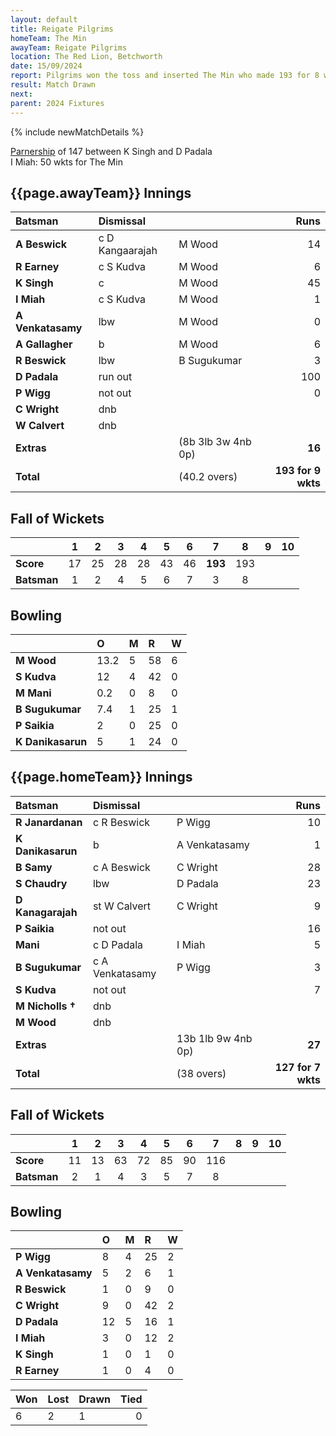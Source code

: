 ```yaml
---
layout: default
title: Reigate Pilgrims
homeTeam: The Min
awayTeam: Reigate Pilgrims
location: The Red Lion, Betchworth 
date: 15/09/2024
report: Pilgrims won the toss and inserted The Min who made 193 for 8 wkts in 40.2 overs. Reigate were 129 for 7 wkts when time ran out.
result: Match Drawn
next: 
parent: 2024 Fixtures
---
```


{% include newMatchDetails %}

[Parnership](../records/partnerships) of 147 between K Singh and D Padala<br />
I Miah: 50 wkts for The Min

## {{page.awayTeam}} Innings

| Batsman | Dismissal | | Runs |
|:---|:---|---|---:|
| **A Beswick** | c D Kangaarajah | M Wood | 14 |
| **R Earney** | c S Kudva | M Wood | 6 |
| **K Singh** | c | M Wood | 45 |
| **I Miah** | c S Kudva | M Wood | 1 |
| **A Venkatasamy** | lbw | M Wood | 0 |
| **A Gallagher** | b | M Wood | 6 |
| **R Beswick** |lbw | B Sugukumar | 3 |
| **D Padala** | run out |  | 100 |
| **P Wigg** | not out |  | 0 |
| **C Wright** | dnb |  |  |
| **W Calvert** | dnb |  |  |
| **Extras** | | (8b 3lb 3w 4nb 0p) | **16** |
| **Total** | | (40.2 overs) | **193 for 9 wkts** |

## Fall of Wickets

| | 1 | 2 | 3 | 4 | 5 | 6 | 7 | 8 | 9 | 10 |
|---|:---:|:---:|:---:|:---:|:---:|:---:|:---:|:---:|:---:|:---:|
| **Score** | 17 | 25 | 28 | 28 | 43 | 46 | **193** | 193 |  |  |
| **Batsman** | 1  | 2 | 4 | 5 | 6 | 7 | 3 | 8 |  |

## Bowling

| | O | M | R | W |
|---|:---|:---|:---|:---|
| **M Wood** | 13.2 | 5 | 58 | 6 |
| **S Kudva** | 12 | 4 | 42 | 0 |
| **M Mani** | 0.2 | 0 | 8 | 0 |
| **B Sugukumar** | 7.4 | 1 | 25 | 1 |
| **P Saikia** | 2 | 0 | 25 | 0 |
| **K Danikasarun** | 5 | 1 | 24 | 0|

## {{page.homeTeam}} Innings

| Batsman | Dismissal | | Runs |
|:---|:---|---|---:|
| **R Janardanan** | c R Beswick | P Wigg | 10 |
| **K Danikasarun** | b | A Venkatasamy | 1 |
| **B Samy** | c A Beswick | C Wright | 28 |
| **S Chaudry** | lbw | D Padala | 23 |
| **D Kanagarajah** | st W Calvert | C Wright | 9 |
| **P Saikia** | not out |  | 16 |
| **Mani** | c D Padala | I Miah | 5 |
| **B Sugukumar** | c A Venkatasamy | P Wigg | 3 |
| **S Kudva** | not out |  | 7 |
| **M Nicholls &#8224;** | dnb |  |  |
| **M Wood** | dnb |  |  |
| **Extras** | | 13b 1lb 9w 4nb 0p) | **27** |
| **Total** | | (38 overs) | **127 for 7 wkts** |

## Fall of Wickets

| | 1 | 2 | 3 | 4 | 5 | 6 | 7 | 8 | 9 | 10 |
|---|:---:|:---:|:---:|:---:|:---:|:---:|:---:|:---:|:---:|:---:|
| **Score** | 11 | 13 | 63 | 72 | 85 | 90 | 116 |  |  |  |
| **Batsman** | 2 | 1 | 4 | 3 | 5 | 7 | 8 |  |  |  | 

## Bowling

| | O | M | R | W |
|---|:---|:---|:---|:---|
| **P Wigg** | 8 | 4 | 25 | 2 |
| **A Venkatasamy** | 5 | 2 | 6 | 1 |
| **R Beswick** | 1 | 0 | 9 | 0 |
| **C Wright** | 9 | 0 | 42 | 2 |
| **D Padala** | 12 | 5 | 16 | 1 |
| **I Miah** | 3 | 0 | 12 | 2 |
| **K Singh** | 1 | 0 | 1 | 0 |
| **R Earney** | 1 | 0 | 4 | 0 |

| Won | Lost | Drawn | Tied |
|:---|:---|:---|---:|
| 6 | 2 | 1 | 0 |